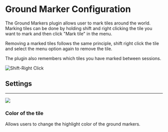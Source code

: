 # Ground Marker Configuration

The Ground Markers plugin allows user to mark tiles around the world. Marking tiles can be done by holding shift and right clicking the tile you want to mark and then click "Mark tile" in the menu.

Removing a marked tiles follows the same principle, shift right click the tile and select the menu option again to remove the tile.

The plugin also remembers which tiles you have marked between sessions.


![Shift-Right Click](https://i.imgur.com/cq6SOzs.png)


## Settings
---

![](https://i.imgur.com/rxmxGHj.png)
### Color of the tile
Allows users to change the highlight color of the ground markers.
